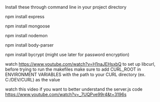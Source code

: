 Install these through command line in your project directory

npm install express 

npm install mongoose

npm install nodemon

npm install body-parser

npm install bycrypt (might use later for password encryption)

watch https://www.youtube.com/watch?v=H1naJEHsxbQ to set up libcurl, before trying to run the makefiles make sure to add CURL_ROOT in ENVIRONMENT VARIABLES with the path to your CURL directory (ex. C:/DEV/CURL) as the value


watch this video if you want to better understand the server.js code https://www.youtube.com/watch?v=_7UQPve99r4&t=3196s

